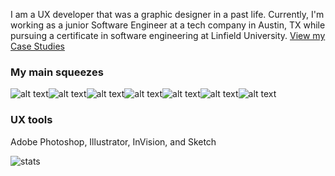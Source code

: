 I am a UX developer that was a graphic designer in a past life. Currently, I'm working as a junior Software Engineer at a tech company in Austin, TX while pursuing a certificate in software engineering at Linfield University. 
[View my Case Studies](https://lrizal.com)

### My main squeezes
![alt text](https://img.shields.io/badge/javascript-white?style=for-the-badge&logo=javascript)![alt text](https://img.shields.io/badge/sass-white?style=for-the-badge&logo=sass)![alt text](https://img.shields.io/badge/css-white?style=for-the-badge&logo=css)![alt text](https://img.shields.io/badge/react-white?style=for-the-badge&logo=react)![alt text](https://img.shields.io/badge/node-white?style=for-the-badge&logo=node)![alt text](https://img.shields.io/badge/mysql-white?style=for-the-badge&logo=mysql)![alt text](https://img.shields.io/badge/java-white?style=for-the-badge&logo=java)

### UX tools
Adobe Photoshop, Illustrator, InVision, and Sketch 


![stats](https://github-readme-stats.vercel.app/api?username=elrizal&theme=buefy&show_icons=true)



